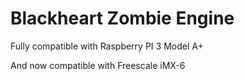 # Blackheart Zombie Engine
Fully compatible with Raspberry PI 3 Model A+

And now compatible with Freescale iMX-6 
